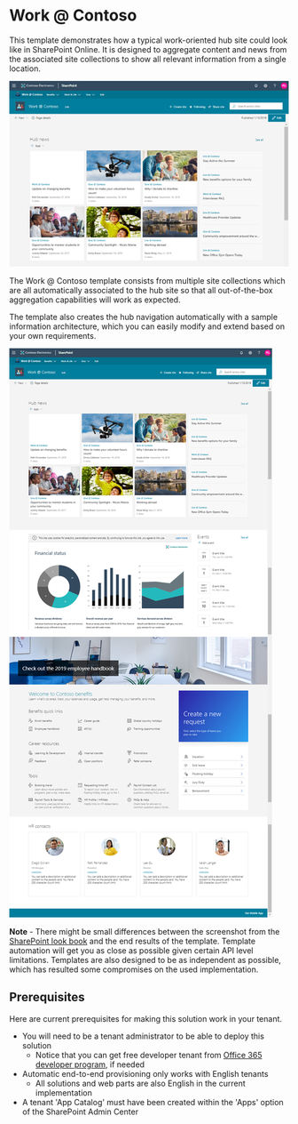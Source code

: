 # Work @ Contoso

This template demonstrates how a typical work-oriented hub site could look like in SharePoint Online. It is designed to aggregate content and news from the associated site collections to show all relevant information from a single location.

![Work at Contoso top pic](./top-work-at-contoso.png)

The Work @ Contoso template consists from multiple site collections which are all automatically associated to the hub site so that all out-of-the-box aggregation capabilities will work as expected.

The template also creates the hub navigation automatically with a sample information architecture, which you can easily modify and extend based on your own requirements.

![Work at Contoso pic](./full-layout-work-at-contoso.png)

**Note** - There might be small differences between the screenshot from the [SharePoint look book](https://spdesign.azurewebsites.net) and the end results of the template. Template automation will get you as close as possible given certain API level limitations. Templates are also designed to be as independent as possible, which has resulted some compromises on the used implementation.

## Prerequisites

Here are current prerequisites for making this solution work in your tenant.

- You will need to be a tenant administrator to be able to deploy this solution
    - Notice that you can get free developer tenant from [Office 365 developer program](https://developer.microsoft.com/en-us/office/dev-program), if needed
- Automatic end-to-end provisioning only works with English tenants
    - All solutions and web parts are also English in the current implementation
- A tenant 'App Catalog' must have been created within the 'Apps' option of the SharePoint Admin Center
